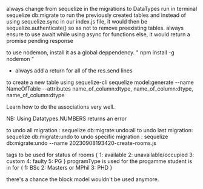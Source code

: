 always change from sequelize in the migrations to DataTypes
run in terminal sequelize db:migrate to run the previously created tables
and instead of using sequelize.sync in our index.js file, it would then be sequelize.authenticate() so as not to remove preexisting tables.
always ensure to use await while using async for functions  else, it would return a promise pending response

to use nodemon, install it as a global deppendency.
" npm install -g nodemon "

* always add a return for all of the res.send lines

to create a new table using sequelize-cli
sequelize model:generate --name NameOfTable --attributes name_of_column:dtype, name_of_column:dtype, name_of_column:dtype

Learn how to do the associations very well.

NB: Using Datatypes.NUMBERS returns an error

to undo all migration : sequelize db:migrate:undo:all
to undo last migration: sequelize db:migrate:undo
to undo specific migration : sequelize db:migrate:undo --name 20230908193420-create-rooms.js

tags to be used for status of rooms
{
    1: available
    2: unavailable/occupied
    3: custom
    4: faulty
    5: PG
}
programType is used for the progamme student is in for
{
    1: BSc
    2: Masters or MPhil
    3: PHD
}

there's a chance the block model wouldn't be used anymore.
